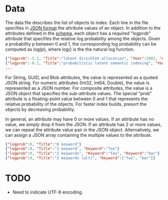# Data
The data file describes the list of objects to index.  Each line in the file specifies in [JSON format](http://json.org/) the attribute values of an object.  In addition to the attributes defined in the [schema](Schema.md), each object has a required "logprob" attribute that specifies the relative log probability among the objects.  Given a probability *p* between 0 and 1, the corresponding log probability can be computed as log(*p*), where log() is the the natural log function.  

```json
{"logprob":-5.3, "Title":"latent dirichlet allocation", "Year":2003, "Author":{"Author.Name":"david m blei", "Author.Affiliation":"uc berkeley"}, "Author":{"Author.Name":"andrew y ng", "Author.Affiliation":"stanford"}, "Author":{"Author.Name":"michael i jordan", "Author.Affiliation":"uc berkeley"}}
{"logprob":-6.1, "Title":"probabilistic latent semantic indexing", "Year":1999, "Author":{"Author.Name":"thomas hofmann", "Author.Affiliation":"uc berkeley"}}
...
```

For String, GUID, and Blob attributes, the value is represented as a quoted JSON string.  For numeric attributes (Int32, Int64, Double), the value is represented as a JSON number.  For composite attributes, the value is a JSON object that specifies the sub-attribute values.  The special "prob" attribute is a floating-point value between 0 and 1 that represents the relative probability of the objects.  For faster index builds, presort the objects by decreasing probability.

In general, an attribute may have 0 or more values.  If an attribute has no value, we simply drop it from the JSON.  If an attribute has 2 or more values, we can repeat the attribute value pair in the JSON object.  Alternatively, we can assign a JSON array containing the multiple values to the attribute.

```json
{"logprob":0, "Title":"0 keyword"}
{"logprob":0, "Title":"1 keyword", "Keyword":"foo"}
{"logprob":0, "Title":"2 keywords", "Keyword":"foo", "Keyword":"bar"}
{"logprob":0, "Title":"2 keywords (alt)", "Keyword":["foo", "bar"]}
```

# TODO
* Need to indicate UTF-8 encoding.
